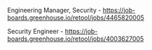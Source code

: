 Engineering Manager, Security  - https://job-boards.greenhouse.io/retool/jobs/4465820005

Security Engineer - https://job-boards.greenhouse.io/retool/jobs/4003627005

